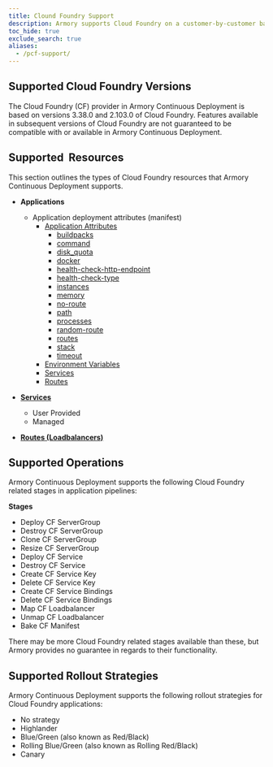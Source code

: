 ```yaml
---
title: Clound Foundry Support 
description: Armory supports Cloud Foundry on a customer-by-customer basis. Additionally, Armory's support for the Cloud Foundry provider in Armory Continuous Deployment is limited to what is explicitly defined on this page. 
toc_hide: true
exclude_search: true
aliases:
  - /pcf-support/
---
```


## Supported Cloud Foundry Versions

The Cloud Foundry (CF) provider in Armory Continuous Deployment is based on versions 3.38.0 and 2.103.0 of Cloud Foundry. Features available in subsequent versions of Cloud Foundry are not guaranteed to be compatible with or available in Armory Continuous Deployment.

## Supported  Resources

This section outlines the types of Cloud Foundry resources that Armory Continuous Deployment supports.

* **Applications**
  - Application deployment attributes (manifest)
      - [Application Attributes](https://docs.cloudfoundry.org/devguide/deploy-apps/manifest-attributes.html#optional-attributes)
          - [buildpacks](https://docs.cloudfoundry.org/devguide/deploy-apps/manifest-attributes.html#buildpack)
          - [command](https://docs.cloudfoundry.org/devguide/deploy-apps/manifest-attributes.html#start-commands)
          - [disk_quota](https://docs.cloudfoundry.org/devguide/deploy-apps/manifest-attributes.html#disk-quota)
          - [docker](https://docs.cloudfoundry.org/devguide/deploy-apps/manifest-attributes.html#docker)
          - [health-check-http-endpoint](https://docs.cloudfoundry.org/devguide/deploy-apps/manifest-attributes.html#health-check-http-endpoint)
          - [health-check-type](https://docs.cloudfoundry.org/devguide/deploy-apps/manifest-attributes.html#health-check-type)
          - [instances](https://docs.cloudfoundry.org/devguide/deploy-apps/manifest-attributes.html#instances)
          - [memory](https://docs.cloudfoundry.org/devguide/deploy-apps/manifest-attributes.html#memory)
          - [no-route](https://docs.cloudfoundry.org/devguide/deploy-apps/manifest-attributes.html#no-route)
          - [path](https://docs.cloudfoundry.org/devguide/deploy-apps/manifest-attributes.html#path)
          - [processes](https://docs.cloudfoundry.org/devguide/deploy-apps/manifest-attributes.html#processes)
          - [random-route](https://docs.cloudfoundry.org/devguide/deploy-apps/manifest-attributes.html#random-route)
          - [routes](https://docs.cloudfoundry.org/devguide/deploy-apps/manifest-attributes.html#routes)
          - [stack](https://docs.cloudfoundry.org/devguide/deploy-apps/manifest-attributes.html#stack)
          - [timeout](https://docs.cloudfoundry.org/devguide/deploy-apps/manifest-attributes.html#timeout)
      - [Environment Variables](https://docs.cloudfoundry.org/devguide/deploy-apps/manifest-attributes.html#env-block)
      - [Services](https://docs.cloudfoundry.org/devguide/deploy-apps/manifest-attributes.html#services-block)
      - [Routes](https://docs.cloudfoundry.org/devguide/deploy-apps/routes-domains.html) 

* **[Services](https://docs.cloudfoundry.org/devguide/services/)**
  - User Provided
  - Managed
* **[Routes (Loadbalancers)](https://docs.cloudfoundry.org/devguide/deploy-apps/routes-domains.html)**



## Supported Operations

Armory Continuous Deployment supports the following Cloud Foundry related stages in application pipelines:

**Stages**
  - Deploy CF ServerGroup
  - Destroy CF ServerGroup
  - Clone CF ServerGroup
  - Resize CF ServerGroup
  - Deploy CF Service
  - Destroy CF Service
  - Create CF Service Key
  - Delete CF Service Key
  - Create CF Service Bindings
  - Delete CF Service Bindings
  - Map CF Loadbalancer
  - Unmap CF Loadbalancer
  - Bake CF Manifest

There may be more Cloud Foundry related stages available than these, but Armory provides no guarantee in regards to their functionality.

## Supported Rollout Strategies

Armory Continuous Deployment supports the following rollout strategies for Cloud Foundry applications:

- No strategy
- Highlander
- Blue/Green (also known as Red/Black)
- Rolling Blue/Green (also known as Rolling Red/Black)
- Canary

